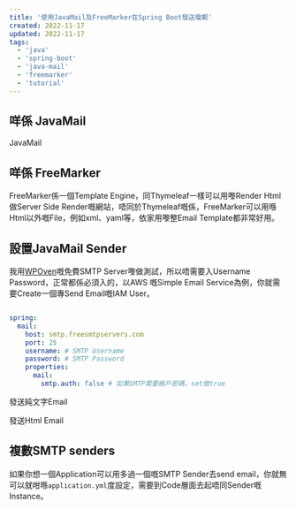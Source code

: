 ```yaml
---
title: '使用JavaMail及FreeMarker在Spring Boot發送電郵'
created: 2022-11-17
updated: 2022-11-17
tags:
  - 'java'
  - 'spring-boot'
  - 'java-mail'
  - 'freemarker'
  - 'tutorial'
---
```



## 咩係 JavaMail

JavaMail

## 咩係 FreeMarker

FreeMarker係一個Template Engine，同Thymeleaf一樣可以用嚟Render Html做Server Side Render嘅網站，唔同於Thymeleaf嘅係，FreeMarker可以用喺Html以外嘅File，例如xml、yaml等，依家用嚟整Email Template都非常好用。

## 設置JavaMail Sender

我用[WPOven](https://www.wpoven.com/tools/free-smtp-server-for-testing)嘅免費SMTP Server嚟做測試，所以唔需要入Username Password，正常都係必須入的，以AWS 嘅Simple Email Service為例，你就需要Create一個專Send Email嘅IAM User。


```yaml title="application.yml"

spring:
  mail:
    host: smtp.freesmtpservers.com
    port: 25
    username: # SMTP Username
    password: # SMTP Password
    properties:
      mail:
        smtp.auth: false # 如果SMTP需要帳戶密碼，set做true

```

發送純文字Email

發送Html Email

## 複數SMTP senders

如果你想一個Application可以用多過一個嘅SMTP Sender去send email，你就無可以就咁喺```application.yml```度設定，需要到Code層面去起唔同Sender嘅Instance。

```java 



```
